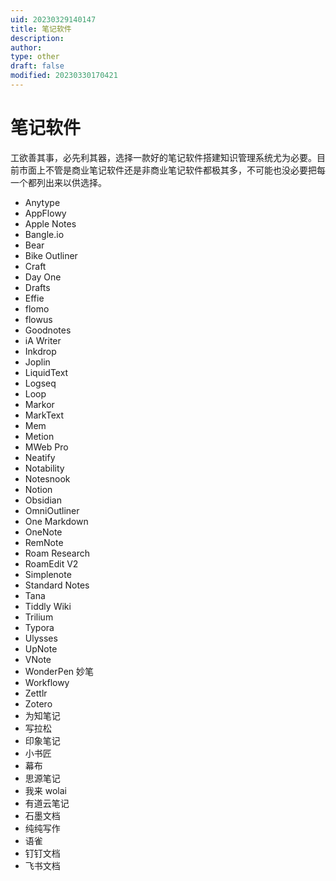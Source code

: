 ```yaml
---
uid: 20230329140147
title: 笔记软件
description: 
author: 
type: other
draft: false
modified: 20230330170421
---
```


# 笔记软件

工欲善其事，必先利其器，选择一款好的笔记软件搭建知识管理系统尤为必要。目前市面上不管是商业笔记软件还是非商业笔记软件都极其多，不可能也没必要把每一个都列出来以供选择。

- Anytype
- AppFlowy
- Apple Notes
- Bangle.io
- Bear
- Bike Outliner
- Craft
- Day One
- Drafts
- Effie
- flomo
- flowus
- Goodnotes
- iA Writer
- Inkdrop
- Joplin
- LiquidText
- Logseq
- Loop
- Markor
- MarkText
- Mem
- Metion
- MWeb Pro
- Neatify
- Notability
- Notesnook
- Notion
- Obsidian
- OmniOutliner
- One Markdown
- OneNote
- RemNote
- Roam Research
- RoamEdit V2
- Simplenote
- Standard Notes
- Tana
- Tiddly Wiki
- Trilium
- Typora
- Ulysses
- UpNote
- VNote
- WonderPen 妙笔
- Workflowy
- Zettlr
- Zotero
- 为知笔记
- 写拉松
- 印象笔记
- 小书匠
- 幕布
- 思源笔记
- 我来 wolai
- 有道云笔记
- 石墨文档
- 纯纯写作
- 语雀
- 钉钉文档
- 飞书文档